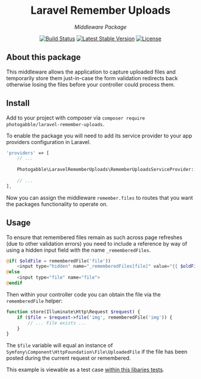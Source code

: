 <h1 align="center">Laravel Remember Uploads</h1>
<p align="center"><em>Middleware Package</em></p>

<p align="center">
  <a href="https://travis-ci.org/photogabble/laravel-remember-uploads"><img src="https://travis-ci.org/photogabble/laravel-remember-uploads.svg?branch=master" alt="Build Status"></a>
  <a href="https://packagist.org/packages/photogabble/laravel-remember-uploads"><img src="https://poser.pugx.org/photogabble/laravel-remember-uploads/v/stable.svg" alt="Latest Stable Version"></a>
  <a href="LICENSE"><img src="https://poser.pugx.org/photogabble/laravel-remember-uploads/license.svg" alt="License"></a>
</p>

## About this package

This middleware allows the application to capture uploaded files and temporarily store them just-in-case the form validation redirects back otherwise losing the files before your controller could process them.

## Install

Add to your project with composer via `composer require photogabble/laravel-remember-uploads`.

To enable the package you will need to add its service provider to your app providers configuration in Laravel.

```php
'providers' => [
    // ...
    
    Photogabble\LaravelRememberUploads\RememberUploadsServiceProvider::class,
    
    // ...
],
```

Now you can assign the middleware `remember.files` to routes that you want the packages functionality to operate on.

## Usage

To ensure that remembered files remain as such across page refreshes (due to other validation errors) you need to include a reference by way of using a hidden input field with the name `_rememberedFiles`.

```php
@if( $oldFile = rememberedFile('file'))
    <input type="hidden" name="_rememberedFiles[file]" value="{{ $oldFile->getFilename() }}">
@else
    <input type="file" name="file">
@endif
```

Then within your controller code you can obtain the file via the `rememberedFile` helper:

```php
function store(Illuminate\Http\Request $request) {    
    if ($file = $request->file('img', rememberedFile('img')) {
        // ... File exists ...
    }
}
```

The `$file` variable will equal an instance of `Symfony\Component\HttpFoundation\File\UploadedFile` if the file has been posted during the current request or remembered. 

This example is viewable as a test case [within this libaries tests](https://github.com/photogabble/laravel-remember-uploads/blob/master/tests/UploadTest.php#L114).
